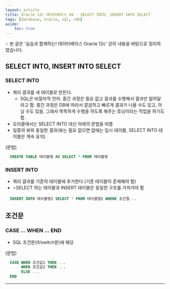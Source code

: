 ```yaml
---
layout: article
title: Oracle 12c 데이터베이스 04 - SELECT INTO, INSERT INTO SELECT
tags: [database, oracle, sql, rdb]
aside:
    toc: true
---
```


💡 본 글은 '실습과 함께하는! 데이터베이스 Oracle 12c' 강의 내용을 바탕으로 정리하였습니다.

## SELECT INTO, INSERT INTO SELECT
### SELECT INTO
* 쿼리 결과를 새 테이블로 만든다.
  + SQL은 비절차적 언어. 중간 과정은 필요 없고 결과를 수행해서 결과만 알려달라고 함. 중간 과정은 DB에 따라서 깔끔하고 빠르게 결과가 나올 수도 있고, 아닐 수도 있음. 그래서 똑똑하게 수행을 하도록 해주는 튜닝이라는 작업을 하기도 함.
* 오라클에서는 SELECT INTO 대신 아래의 문법을 따름
* 일종의 뷰와 동일한 결과(뷰는 필요 없으면 없애는 임시 테이블, SELECT INTO 테이블은 계속 유지)

(문법)
``` sql
  CREATE TABLE 테이블명 AS SELECT * FROM 테이블명
```

### INSERT INTO
* 쿼리 결과를 기존의 테이블에 추가한다 (기존 테이블이 존재해야 함)
* ⭐SELECT 하는 테이블과 INSERT 테이블은 동일한 구조를 가져가야 함

``` sql
  INSERT INTO 테이블명1 SELECT * FROM 테이블명2 WHERE 조건절...
```

## 조건문
### CASE ... WHEN ... END
* SQL 조건문(if/switch문)에 해당

(문법)
``` sql
  CASE WHEN 조건값1 THEN ...
       WHEN 조건값2 THEN ...
       ELSE ...
  END
```


***
<!--more-->

